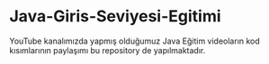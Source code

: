 # Java-Giris-Seviyesi-Egitimi
YouTube kanalımızda yapmış olduğumuz Java Eğitim videoların kod kısımlarının paylaşımı bu repository de yapılmaktadır. 
